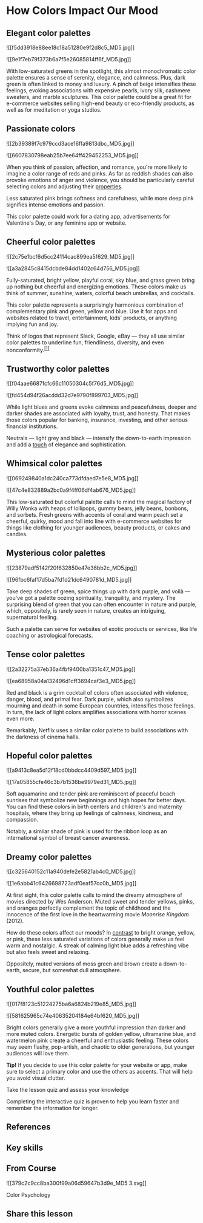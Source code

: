 # How Colors Impact Our Mood
## Elegant color palettes

![[f5dd3918e88ee18c18a51280e9f2d8c5_MD5.jpg]]

![[9e1f7eb79f373b6a7f5e26085814ff6f_MD5.jpg]]

With low-saturated greens in the spotlight, this almost monochromatic color palette ensures a sense of serenity, elegance, and calmness. Plus, dark green is often linked to money and luxury. A pinch of beige intensifies these feelings, evoking associations with expensive pearls, ivory silk, cashmere sweaters, and marble sculptures. This color palette could be a great fit for e-commerce websites selling high-end beauty or eco-friendly products, as well as for meditation or yoga studios.

## Passionate colors

![[2b39389f7c979ccd3ace16ffa9813dbc_MD5.jpg]]

![[6607830798eab25b7ee64ff429452253_MD5.jpg]]

When you think of passion, affection, and romance, you're more likely to imagine a color range of reds and pinks. As far as reddish shades can also provoke emotions of anger and violence, you should be particularly careful selecting colors and adjusting their [properties](https://app.uxcel.com/glossary/property).

Less saturated pink brings softness and carefulness, while more deep pink signifies intense emotions and passion.

This color palette could work for a dating app, advertisements for Valentine's Day, or any feminine app or website.

## Cheerful color palettes

![[2c75e1bcf6d5cc24114cac899ea5f629_MD5.jpg]]

![[a3a2845c8415dcbde84dd1402c64d756_MD5.jpg]]

Fully-saturated, bright yellow, playful coral, sky blue, and grass green bring up nothing but cheerful and energizing emotions. These colors make us think of summer, sunshine, waters, colorful beach umbrellas, and cocktails.

This color palette represents a surprisingly harmonious combination of complementary pink and green, yellow and blue. Use it for apps and websites related to travel, entertainment, kids' products, or anything implying fun and joy.

Think of logos that represent Slack, Google, eBay — they all use similar color palettes to underline fun, friendliness, diversity, and even nonconformity.<sup><a href="moz-extension://1fff0f8b-616f-485f-8cf3-32584a1a9298/#anchor-1" rel="noopener noreferrer" applinkanchor="">[1]</a></sup>

## Trustworthy color palettes

![[f04aae6687fcfc66c11050304c5f76d5_MD5.jpg]]

![[fd454d94f26acddd32d7e9790f899703_MD5.jpg]]

While light blues and greens evoke calmness and peacefulness, deeper and darker shades are associated with loyalty, trust, and honesty. That makes those colors popular for banking, insurance, investing, and other serious financial institutions.

Neutrals — light grey and black — intensify the down-to-earth impression and add a [touch](https://app.uxcel.com/glossary/touch-target) of elegance and sophistication.

## Whimsical color palettes

![[069249840a1dc240ca773dfdaed7e5e8_MD5.jpg]]

![[47c4e832889a2bc0a9f4ff06df4ab676_MD5.jpg]]

This low-saturated but colorful palette calls to mind the magical factory of Willy Wonka with heaps of lollipops, gummy bears, jelly beans, bonbons, and sorbets. Fresh greens with accents of coral and warm peach set a cheerful, quirky, mood and fall into line with e-commerce websites for things like clothing for younger audiences, beauty products, or cakes and candies.

## Mysterious color palettes

![[23879adf5142f20f632850e47e36bb2c_MD5.jpg]]

![[96fbc6faf17d5ba7fd1d21dc6490781d_MD5.jpg]]

Take deep shades of green, spice things up with dark purple, and voilà — you've got a palette oozing spirituality, tranquility, and mystery. The surprising blend of green that you can often encounter in nature and purple, which, oppositely, is rarely seen in nature, creates an intriguing, supernatural feeling.

Such a palette can serve for websites of exotic products or services, like life coaching or astrological forecasts.

## Tense color palettes

![[2a32275a37eb36a4fbf9400ba1351c47_MD5.jpg]]

![[ea68958a04a132496d1cff3694caf3e3_MD5.jpg]]

Red and black is a grim cocktail of colors often associated with violence, danger, blood, and primal fear. Dark purple, which also symbolizes mourning and death in some European countries, intensifies those feelings. In turn, the lack of light colors amplifies associations with horror scenes even more.

Remarkably, Netflix uses a similar color palette to build associations with the darkness of cinema halls.

## Hopeful color palettes

![[a9413c8ea5d12f18cd0bbdcc4409d597_MD5.jpg]]

![[17a05855cfe46c3b7b1536be9979ed31_MD5.jpg]]

Soft aquamarine and tender pink are reminiscent of peaceful beach sunrises that symbolize new beginnings and high hopes for better days. You can find these colors in birth centers and children's and maternity hospitals, where they bring up feelings of calmness, kindness, and compassion.

Notably, a similar shade of pink is used for the ribbon loop as an international symbol of breast cancer awareness.

## Dreamy color palettes

![[c325640152c11a940defe2e5821ab4c0_MD5.jpg]]

![[1e6abb41c6426698723adf0eaf57cc0b_MD5.jpg]]

At first sight, this color palette calls to mind the dreamy atmosphere of movies directed by Wes Anderson. Muted sweet and tender yellows, pinks, and oranges perfectly complement the topic of childhood and the innocence of the first love in the heartwarming movie _Moonrise_ _Kingdom_ (2012).

How do these colors affect our moods? In [contrast](https://app.uxcel.com/glossary/contrast) to bright orange, yellow, or pink, these less saturated variations of colors generally make us feel warm and nostalgic. A streak of calming light blue adds a refreshing vibe but also feels sweet and relaxing.

Oppositely, muted versions of moss green and brown create a down-to-earth, secure, but somewhat dull atmosphere.

## Youthful color palettes

![[017f8123c51224275ba6a6824b219e85_MD5.jpg]]

![[581625965c74e40635204184e64bf620_MD5.jpg]]

Bright colors generally give a more youthful impression than darker and more muted colors. Energetic bursts of golden yellow, ultramarine blue, and watermelon pink create a cheerful and enthusiastic feeling. These colors may seem flashy, pop-artish, and chaotic to older generations, but younger audiences will love them.

**Tip!** If you decide to use this color palette for your website or app, make sure to select a primary color and use the others as accents. That will help you avoid visual clutter.

Take the lesson quiz and assess your knowledge

Completing the interactive quiz is proven to help you learn faster and remember the information for longer.

## References

## Key skills

## From Course

![[379c2c9cc8ba300f99a06d59647b3d9e_MD5 3.svg]]

Color Psychology

## Share this lesson